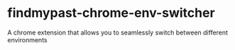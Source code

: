 # findmypast-chrome-env-switcher
A chrome extension that allows you to seamlessly switch between different environments 
